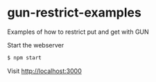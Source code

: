 # gun-restrict-examples

Examples of how to restrict put and get with GUN

Start the webserver

```bash
$ npm start
```
Visit [http://localhost:3000](http://localhost:3000)

